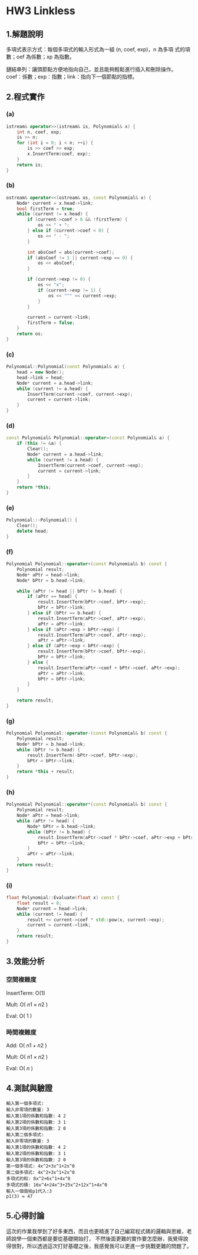 # HW3 Linkless

## 1.解題說明

多項式表示方式：每個多項式的輸入形式為一組 (n, coef, exp)，n 為多項
式的項數；oef 為係數；xp 為指數。

鏈結串列：讓頭節點方便地指向自己，並且能夠輕鬆進行插入和刪除操作。
coef：係數；exp：指數；link：指向下一個節點的指標。 

## 2.程式實作

### (a)

```cpp
istream& operator>>(istream& is, Polynomial& x) {
    int n, coef, exp;
    is >> n;
    for (int i = 0; i < n; ++i) {
        is >> coef >> exp;
        x.InsertTerm(coef, exp);
    }
    return is;
}
```

### (b)

```cpp
ostream& operator<<(ostream& os, const Polynomial& x) {
    Node* current = x.head->link;
    bool firstTerm = true;
    while (current != x.head) {
        if (current->coef > 0 && !firstTerm) {
            os << " + ";
        } else if (current->coef < 0) {
            os << " - ";
        }

        int absCoef = abs(current->coef);
        if (absCoef != 1 || current->exp == 0) {
            os << absCoef;
        }

        if (current->exp != 0) {
            os << "x";
            if (current->exp != 1) {
                os << "^" << current->exp;
            }
        }

        current = current->link;
        firstTerm = false;
    }
    return os;
}
```

### (c)

```cpp
Polynomial::Polynomial(const Polynomial& a) {
    head = new Node();
    head->link = head;
    Node* current = a.head->link;
    while (current != a.head) {
        InsertTerm(current->coef, current->exp);
        current = current->link;
    }
}
```

### (d)

```cpp
const Polynomial& Polynomial::operator=(const Polynomial& a) {
    if (this != &a) {
        Clear();
        Node* current = a.head->link;
        while (current != a.head) {
            InsertTerm(current->coef, current->exp);
            current = current->link;
        }
    }
    return *this;
}
```

### (e)

```cpp
Polynomial::~Polynomial() {
    Clear();
    delete head;
}
```

### (f)

```cpp
Polynomial Polynomial::operator+(const Polynomial& b) const {
    Polynomial result;
    Node* aPtr = head->link;
    Node* bPtr = b.head->link;

    while (aPtr != head || bPtr != b.head) {
        if (aPtr == head) {
            result.InsertTerm(bPtr->coef, bPtr->exp);
            bPtr = bPtr->link;
        } else if (bPtr == b.head) {
            result.InsertTerm(aPtr->coef, aPtr->exp);
            aPtr = aPtr->link;
        } else if (aPtr->exp > bPtr->exp) {
            result.InsertTerm(aPtr->coef, aPtr->exp);
            aPtr = aPtr->link;
        } else if (aPtr->exp < bPtr->exp) {
            result.InsertTerm(bPtr->coef, bPtr->exp);
            bPtr = bPtr->link;
        } else {
            result.InsertTerm(aPtr->coef + bPtr->coef, aPtr->exp);
            aPtr = aPtr->link;
            bPtr = bPtr->link;
        }
    }

    return result;
}
```

### (g)

```cpp
Polynomial Polynomial::operator-(const Polynomial& b) const {
    Polynomial result;
    Node* bPtr = b.head->link;
    while (bPtr != b.head) {
        result.InsertTerm(-bPtr->coef, bPtr->exp);
        bPtr = bPtr->link;
    }
    return *this + result;
}
```

### (h)

```cpp
Polynomial Polynomial::operator*(const Polynomial& b) const {
    Polynomial result;
    Node* aPtr = head->link;
    while (aPtr != head) {
        Node* bPtr = b.head->link;
        while (bPtr != b.head) {
            result.InsertTerm(aPtr->coef * bPtr->coef, aPtr->exp + bPtr->exp);
            bPtr = bPtr->link;
        }
        aPtr = aPtr->link;
    }
    return result;
}
```

### (i)

```cpp
float Polynomial::Evaluate(float x) const {
    float result = 0;
    Node* current = head->link;
    while (current != head) {
        result += current->coef * std::pow(x, current->exp);
        current = current->link;
    }
    return result;
}
```

## 3.效能分析

### 空間複雜度

InsertTerm: O(1)

Mult: O( $n1 \times n2$ )

Eval: O( $1$ )

### 時間複雜度

Add: O( $n1+n2$ )

Mult: O( $n1 \times n2$ )

Eval: O( $n$ )
## 4.測試與驗證

```
輸入第一個多項式:
輸入非零項的數量: 3
輸入第1項的係數和指數: 4 2
輸入第2項的係數和指數: 3 1
輸入第3項的係數和指數: 2 0
輸入第二個多項式:
輸入非零項的數量: 3
輸入第1項的係數和指數: 4 2
輸入第2項的係數和指數: 3 1
輸入第3項的係數和指數: 2 0
第一個多項式: 4x^2+3x^1+2x^0
第二個多項式: 4x^2+3x^1+2x^0
多項式的和: 8x^2+6x^1+4x^0
多項式的積: 16x^4+24x^3+25x^2+12x^1+4x^0
輸入一個值給p1代入:3
p1(3) = 47
```

## 5.心得討論

這次的作業我學到了好多東西，而且也更精進了自己編寫程式碼的邏輯與思維，老師說學一個東西都是要從基礎開始打，
不然後面更難的實作要怎麼辦，我覺得說得很對，所以透過這次打好基礎之後，我感覺我可以更進一步挑戰更難的問題了。
